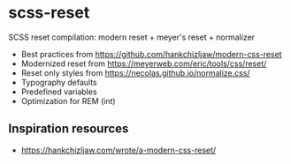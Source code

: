 # scss-reset
SCSS reset compilation: modern reset + meyer's reset + normalizer

- Best practices from https://github.com/hankchizljaw/modern-css-reset
- Modernized reset from https://meyerweb.com/eric/tools/css/reset/
- Reset only styles from https://necolas.github.io/normalize.css/
- Typography defaults
- Predefined variables
- Optimization for REM (int)


## Inspiration resources
- https://hankchizljaw.com/wrote/a-modern-css-reset/
